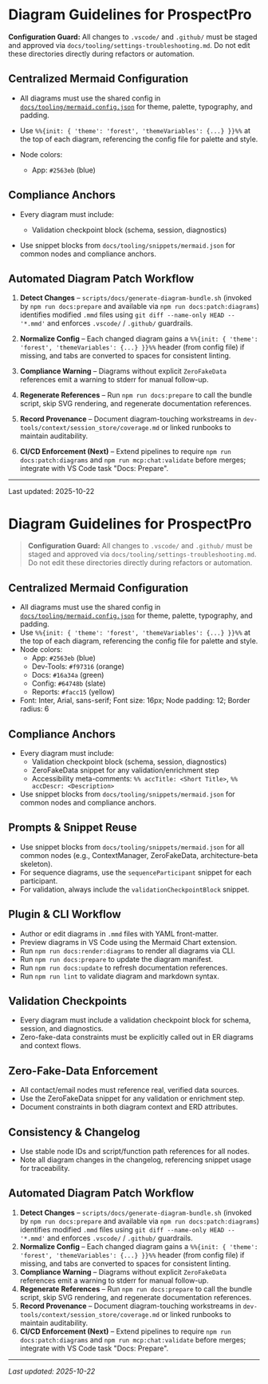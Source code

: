 # Diagram Guidelines for ProspectPro

**Configuration Guard:** All changes to `.vscode/` and `.github/` must be staged and approved via `docs/tooling/settings-troubleshooting.md`. Do not edit these directories directly during refactors or automation.

## Centralized Mermaid Configuration

- All diagrams must use the shared config in [`docs/tooling/mermaid.config.json`](mermaid.config.json) for theme, palette, typography, and padding.

- Use `%%{init: { 'theme': 'forest', 'themeVariables': {...} }}%%` at the top of each diagram, referencing the config file for palette and style.
- Node colors:
  - App: `#2563eb` (blue)

## Compliance Anchors

- Every diagram must include:

  - Validation checkpoint block (schema, session, diagnostics)

- Use snippet blocks from `docs/tooling/snippets/mermaid.json` for common nodes and compliance anchors.

## Automated Diagram Patch Workflow

1. **Detect Changes** – `scripts/docs/generate-diagram-bundle.sh` (invoked by `npm run docs:prepare` and available via `npm run docs:patch:diagrams`) identifies modified `.mmd` files using `git diff --name-only HEAD -- '*.mmd'` and enforces `.vscode/` / `.github/` guardrails.

2. **Normalize Config** – Each changed diagram gains a `%%{init: { 'theme': 'forest', 'themeVariables': {...} }}%%` header (from config file) if missing, and tabs are converted to spaces for consistent linting.

3. **Compliance Warning** – Diagrams without explicit `ZeroFakeData` references emit a warning to stderr for manual follow-up.

4. **Regenerate References** – Run `npm run docs:prepare` to call the bundle script, skip SVG rendering, and regenerate documentation references.

5. **Record Provenance** – Document diagram-touching workstreams in `dev-tools/context/session_store/coverage.md` or linked runbooks to maintain auditability.

6. **CI/CD Enforcement (Next)** – Extend pipelines to require `npm run docs:patch:diagrams` and `npm run mcp:chat:validate` before merges; integrate with VS Code task "Docs: Prepare".

---

Last updated: 2025-10-22

# Diagram Guidelines for ProspectPro

> **Configuration Guard:** All changes to `.vscode/` and `.github/` must be staged and approved via `docs/tooling/settings-troubleshooting.md`. Do not edit these directories directly during refactors or automation.

## Centralized Mermaid Configuration

- All diagrams must use the shared config in [`docs/tooling/mermaid.config.json`](mermaid.config.json) for theme, palette, typography, and padding.
- Use `%%{init: { 'theme': 'forest', 'themeVariables': {...} }}%%` at the top of each diagram, referencing the config file for palette and style.
- Node colors:
  - App: `#2563eb` (blue)
  - Dev-Tools: `#f97316` (orange)
  - Docs: `#16a34a` (green)
  - Config: `#64748b` (slate)
  - Reports: `#facc15` (yellow)
- Font: Inter, Arial, sans-serif; Font size: 16px; Node padding: 12; Border radius: 6

## Compliance Anchors

- Every diagram must include:
  - Validation checkpoint block (schema, session, diagnostics)
  - ZeroFakeData snippet for any validation/enrichment step
  - Accessibility meta-comments: `%% accTitle: <Short Title>`, `%% accDescr: <Description>`
- Use snippet blocks from `docs/tooling/snippets/mermaid.json` for common nodes and compliance anchors.

## Prompts & Snippet Reuse

- Use snippet blocks from `docs/tooling/snippets/mermaid.json` for all common nodes (e.g., ContextManager, ZeroFakeData, architecture-beta skeleton).
- For sequence diagrams, use the `sequenceParticipant` snippet for each participant.
- For validation, always include the `validationCheckpointBlock` snippet.

## Plugin & CLI Workflow

- Author or edit diagrams in `.mmd` files with YAML front-matter.
- Preview diagrams in VS Code using the Mermaid Chart extension.
- Run `npm run docs:render:diagrams` to render all diagrams via CLI.
- Run `npm run docs:prepare` to update the diagram manifest.
- Run `npm run docs:update` to refresh documentation references.
- Run `npm run lint` to validate diagram and markdown syntax.

## Validation Checkpoints

- Every diagram must include a validation checkpoint block for schema, session, and diagnostics.
- Zero-fake-data constraints must be explicitly called out in ER diagrams and context flows.

## Zero-Fake-Data Enforcement

- All contact/email nodes must reference real, verified data sources.
- Use the ZeroFakeData snippet for any validation or enrichment step.
- Document constraints in both diagram context and ERD attributes.

## Consistency & Changelog

- Use stable node IDs and script/function path references for all nodes.
- Note all diagram changes in the changelog, referencing snippet usage for traceability.

## Automated Diagram Patch Workflow

1. **Detect Changes** – `scripts/docs/generate-diagram-bundle.sh` (invoked by `npm run docs:prepare` and available via `npm run docs:patch:diagrams`) identifies modified `.mmd` files using `git diff --name-only HEAD -- '*.mmd'` and enforces `.vscode/` / `.github/` guardrails.
2. **Normalize Config** – Each changed diagram gains a `%%{init: { 'theme': 'forest', 'themeVariables': {...} }}%%` header (from config file) if missing, and tabs are converted to spaces for consistent linting.
3. **Compliance Warning** – Diagrams without explicit `ZeroFakeData` references emit a warning to stderr for manual follow-up.
4. **Regenerate References** – Run `npm run docs:prepare` to call the bundle script, skip SVG rendering, and regenerate documentation references.
5. **Record Provenance** – Document diagram-touching workstreams in `dev-tools/context/session_store/coverage.md` or linked runbooks to maintain auditability.
6. **CI/CD Enforcement (Next)** – Extend pipelines to require `npm run docs:patch:diagrams` and `npm run mcp:chat:validate` before merges; integrate with VS Code task "Docs: Prepare".

---

_Last updated: 2025-10-22_
